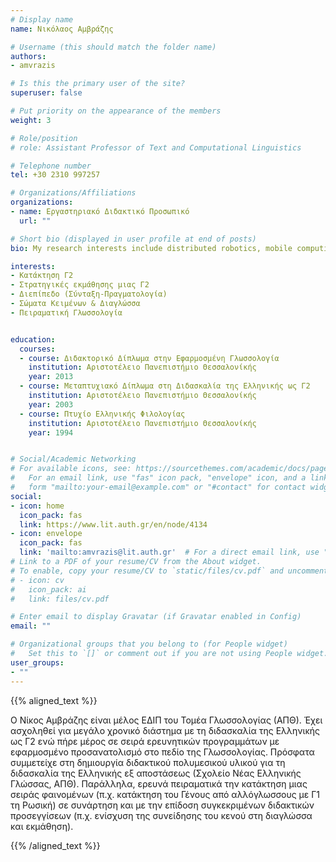 ```yaml
---
# Display name
name: Νικόλαος Αμβράζης

# Username (this should match the folder name)
authors:
- amvrazis

# Is this the primary user of the site?
superuser: false

# Put priority on the appearance of the members
weight: 3

# Role/position
# role: Assistant Professor of Text and Computational Linguistics

# Telephone number
tel: +30 2310 997257

# Organizations/Affiliations
organizations:
- name: Εργαστηριακό Διδακτικό Προσωπικό
  url: ""

# Short bio (displayed in user profile at end of posts)
bio: My research interests include distributed robotics, mobile computing and programmable matter.

interests:
- Κατάκτηση Γ2
- Στρατηγικές εκμάθησης μιας Γ2
- Διεπίπεδο (Σύνταξη-Πραγματολογία)
- Σώματα Κειμένων & Διαγλώσσα
- Πειραματική Γλωσσολογία


education:
  courses:
  - course: Διδακτορικό Δίπλωμα στην Εφαρμοσμένη Γλωσσολογία
    institution: Αριστοτέλειο Πανεπιστήμιο Θεσσαλονίκής
    year: 2013
  - course: Μεταπτυχιακό Δίπλωμα στη Διδασκαλία της Ελληνικής ως Γ2
    institution: Αριστοτέλειο Πανεπιστήμιο Θεσσαλονίκής
    year: 2003
  - course: Πτυχίο Ελληνικής Φιλολογίας
    institution: Αριστοτέλειο Πανεπιστήμιο Θεσσαλονίκής
    year: 1994


# Social/Academic Networking
# For available icons, see: https://sourcethemes.com/academic/docs/page-builder/#icons
#   For an email link, use "fas" icon pack, "envelope" icon, and a link in the
#   form "mailto:your-email@example.com" or "#contact" for contact widget.
social:
- icon: home
  icon_pack: fas
  link: https://www.lit.auth.gr/en/node/4134
- icon: envelope
  icon_pack: fas
  link: 'mailto:amvrazis@lit.auth.gr'  # For a direct email link, use "mailto:test@example.org".
# Link to a PDF of your resume/CV from the About widget.
# To enable, copy your resume/CV to `static/files/cv.pdf` and uncomment the lines below.
# - icon: cv
#   icon_pack: ai
#   link: files/cv.pdf

# Enter email to display Gravatar (if Gravatar enabled in Config)
email: ""

# Organizational groups that you belong to (for People widget)
#   Set this to `[]` or comment out if you are not using People widget.
user_groups:
- ""
---
```


{{% aligned_text %}}

Ο Νίκος Αμβράζης είναι μέλος ΕΔΙΠ του Τομέα Γλωσσολογίας (ΑΠΘ). Έχει ασχοληθεί για μεγάλο χρονικό διάστημα με τη διδασκαλία της Ελληνικής ως Γ2 ενώ πήρε μέρος σε σειρά ερευνητικών προγραμμάτων με εφαρμοσμένο προσανατολισμό στο πεδίο της Γλωσσολογίας. Πρόσφατα συμμετείχε στη δημιουργία διδακτικού πολυμεσικού υλικού για τη διδασκαλία της Ελληνικής εξ αποστάσεως (Σχολείο Νέας Ελληνικής Γλώσσας, ΑΠΘ). Παράλληλα, ερευνά πειραματικά την κατάκτηση μιας σειράς φαινομένων (π.χ. κατάκτηση του Γένους από αλλόγλωσσους με Γ1 τη Ρωσική) σε συνάρτηση και με την επίδοση συγκεκριμένων διδακτικών προσεγγίσεων (π.χ. ενίσχυση της συνείδησης του κενού στη διαγλώσσα και εκμάθηση).

{{% /aligned_text %}}
